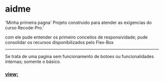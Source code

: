 # aidme
'Minha primeira pagna' Projeto construido para atender as exigencias do curso Recode-Pro.' 

com ele pude entender os primeiro conceitos de responsividade; 
pude consolidar os recursos disponibilizados pelo Flex-Box


------------------------
Se trata de uma pagina sem funcionamento de botoes ou funcionalidades internas; somente o básico.
<h3 style="color:#009387"><a href="https://aidme.netlify.com">view;</a></h3>

